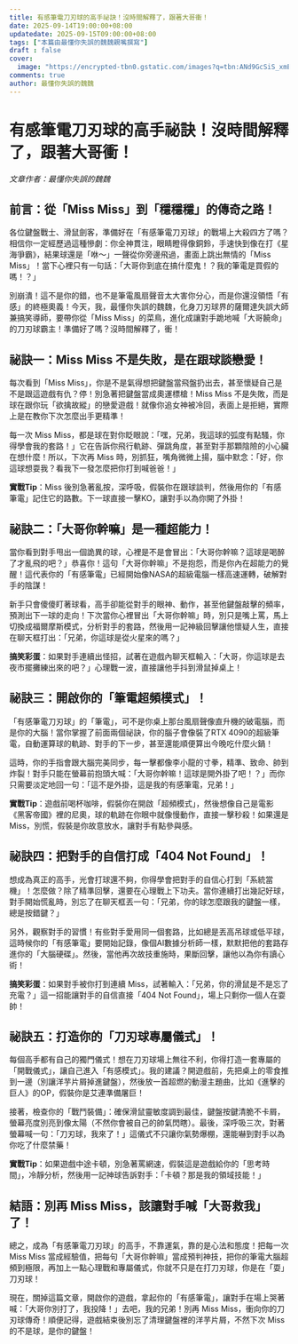 ```yaml
---
title: 有感筆電刀刃球的高手祕訣！沒時間解釋了，跟著大哥衝！
date: 2025-09-14T19:00:00+08:00
updatedate: 2025-09-15T09:00:00+08:00
tags: ["本篇由最懂你失誤的魏魏親嘴撰寫"]
draft : false
cover:
  image: "https://encrypted-tbn0.gstatic.com/images?q=tbn:ANd9GcSiS_xmEUy-kheaSzbv3VP7uCHIJ8TqkzCj-_zvkkLXMZsARTL9_wJ6A-DPV1k60GmmuMQ&usqp=CAU"
comments: true
author: 最懂你失誤的魏魏
---
```


# 有感筆電刀刃球的高手祕訣！沒時間解釋了，跟著大哥衝！

*文章作者：最懂你失誤的魏魏*

## 前言：從「Miss Miss」到「穩穩穩」的傳奇之路！

各位鍵盤戰士、滑鼠劍客，準備好在「有感筆電刀刃球」的戰場上大殺四方了嗎？相信你一定經歷過這種慘劇：你全神貫注，眼睛瞪得像銅鈴，手速快到像在打《星海爭霸》，結果球還是「咻～」一聲從你旁邊飛過，畫面上跳出無情的「Miss Miss」！當下心裡只有一句話：「大哥你到底在搞什麼鬼！？我的筆電是買假的嗎！？」

別崩潰！這不是你的錯，也不是筆電風扇聲音太大害你分心，而是你還沒領悟「有感」的終極奧義！今天，我，最懂你失誤的魏魏，化身刀刃球界的薩爾達失誤大師兼搞笑導師，要帶你從「Miss Miss」的菜鳥，進化成讓對手跪地喊「大哥饒命」的刀刃球霸主！準備好了嗎？沒時間解釋了，衝！

## 祕訣一：Miss Miss 不是失敗，是在跟球談戀愛！

每次看到「Miss Miss」，你是不是氣得想把鍵盤當飛盤扔出去，甚至懷疑自己是不是跟這遊戲有仇？停！別急著把鍵盤當成奧運標槍！Miss Miss 不是失敗，而是球在跟你玩「欲擒故縱」的戀愛遊戲！就像你追女神被冷回，表面上是拒絕，實際上是在教你下次怎麼出手更精準！

每一次 Miss Miss，都是球在對你眨眼說：「嘿，兄弟，我這球的弧度有點騷，你得學會我的套路！」它在告訴你飛行軌跡、彈跳角度，甚至對手那顆陰險的小心臟在想什麼！所以，下次再 Miss 時，別抓狂，嘴角微微上揚，腦中默念：「好，你這球想耍我？看我下一發怎麼把你打到喊爸爸！」

**實戰Tip**：Miss 後別急著亂按，深呼吸，假裝你在跟球談判，然後用你的「有感筆電」記住它的路數。下一球直接一擊KO，讓對手以為你開了外掛！

## 祕訣二：「大哥你幹嘛」是一種超能力！

當你看到對手甩出一個詭異的球，心裡是不是會冒出：「大哥你幹嘛？這球是喝醉了才亂飛的吧？」恭喜你！這句「大哥你幹嘛」不是抱怨，而是你內在超能力的覺醒！這代表你的「有感筆電」已經開始像NASA的超級電腦一樣高速運轉，破解對手的陰謀！

新手只會傻傻盯著球看，高手卻能從對手的眼神、動作，甚至他鍵盤敲擊的頻率，預測出下一球的走向！下次當你心裡冒出「大哥你幹嘛」時，別只是嘴上罵，馬上切換成福爾摩斯模式，分析對手的套路，然後用一記神級回擊讓他懷疑人生，直接在聊天框打出：「兄弟，你這球是從火星來的嗎？」

**搞笑彩蛋**：如果對手連續出怪招，試著在遊戲內聊天框輸入：「大哥，你這球是去夜市擺攤練出來的吧？」心理戰一波，直接讓他手抖到滑鼠掉桌上！

## 祕訣三：開啟你的「筆電超頻模式」！

「有感筆電刀刃球」的「筆電」，可不是你桌上那台風扇聲像直升機的破電腦，而是你的大腦！當你掌握了前面兩個祕訣，你的腦子會像裝了RTX 4090的超級筆電，自動運算球的軌跡、對手的下一步，甚至還能順便算出今晚吃什麼火鍋！

這時，你的手指會跟大腦完美同步，每一擊都像李小龍的寸拳，精準、致命、帥到炸裂！對手只能在螢幕前抱頭大喊：「大哥你幹嘛！這球是開外掛了吧！？」而你只需要淡定地回一句：「這不是外掛，這是我的有感筆電，兄弟！」

**實戰Tip**：遊戲前喝杯咖啡，假裝你在開啟「超頻模式」，然後想像自己是電影《黑客帝國》裡的尼奧，球的軌跡在你眼中就像慢動作，直接一擊秒殺！如果還是 Miss，別慌，假裝是你故意放水，讓對手有點參與感。

## 祕訣四：把對手的自信打成「404 Not Found」！

想成為真正的高手，光會打球還不夠，你得學會把對手的自信心打到「系統當機」！怎麼做？除了精準回擊，還要在心理戰上下功夫。當你連續打出幾記好球，對手開始慌亂時，別忘了在聊天框丟一句：「兄弟，你的球怎麼跟我的鍵盤一樣，總是按錯鍵？」

另外，觀察對手的習慣！有些對手愛用同一個套路，比如總是丟高吊球或低平球，這時候你的「有感筆電」要開始記錄，像個AI數據分析師一樣，默默把他的套路存進你的「大腦硬碟」。然後，當他再次故技重施時，果斷回擊，讓他以為你有讀心術！

**搞笑彩蛋**：如果對手被你打到連續 Miss，試著輸入：「兄弟，你的滑鼠是不是忘了充電？」這一招能讓對手的自信直接「404 Not Found」，場上只剩你一個人在耍帥！

## 祕訣五：打造你的「刀刃球專屬儀式」！

每個高手都有自己的獨門儀式！想在刀刃球場上無往不利，你得打造一套專屬的「開戰儀式」，讓自己進入「有感模式」。我的建議？開遊戲前，先把桌上的零食推到一邊（別讓洋芋片屑掉進鍵盤），然後放一首超燃的動漫主題曲，比如《進擊的巨人》的OP，假裝你是艾連準備屠巨！

接著，檢查你的「戰鬥裝備」：確保滑鼠靈敏度調到最佳，鍵盤按鍵清脆不卡屑，螢幕亮度別亮到像太陽（不然你會被自己的帥氣閃瞎）。最後，深呼吸三次，對著螢幕喊一句：「刀刃球，我來了！」這儀式不只讓你氣勢爆棚，還能嚇到對手以為你吃了什麼禁藥！

**實戰Tip**：如果遊戲中途卡頓，別急著罵網速，假裝這是遊戲給你的「思考時間」，冷靜分析，然後用一記神球告訴對手：「卡頓？那是我的領域技能！」

## 結語：別再 Miss Miss，該讓對手喊「大哥救我」了！

總之，成為「有感筆電刀刃球」的高手，不靠運氣，靠的是心法和態度！把每一次 Miss Miss 當成經驗值，把每句「大哥你幹嘛」當成預判神技，把你的筆電大腦超頻到極限，再加上一點心理戰和專屬儀式，你就不只是在打刀刃球，你是在「耍」刀刃球！

現在，關掉這篇文章，開啟你的遊戲，拿起你的「有感筆電」，讓對手在場上哭著喊：「大哥你別打了，我投降！」去吧，我的兄弟！別再 Miss Miss，衝向你的刀刃球傳奇！順便記得，遊戲結束後別忘了清理鍵盤裡的洋芋片屑，不然下次 Miss 的不是球，是你的鍵盤！
